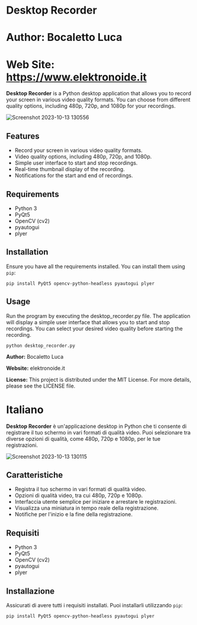 # Desktop Recorder

# Author: Bocaletto Luca

# Web Site: https://www.elektronoide.it

**Desktop Recorder** is a Python desktop application that allows you to record your screen in various video quality formats. You can choose from different quality options, including 480p, 720p, and 1080p for your recordings.

![Screenshot 2023-10-13 130556](https://github.com/elektronoide/Desktop-Recorder/assets/134635227/ee480646-83f3-45d5-86e7-731da15484db)

## Features

- Record your screen in various video quality formats.
- Video quality options, including 480p, 720p, and 1080p.
- Simple user interface to start and stop recordings.
- Real-time thumbnail display of the recording.
- Notifications for the start and end of recordings.

## Requirements

- Python 3
- PyQt5
- OpenCV (cv2)
- pyautogui
- plyer

## Installation

Ensure you have all the requirements installed. You can install them using `pip`:

```shell
pip install PyQt5 opencv-python-headless pyautogui plyer
```
## Usage

Run the program by executing the desktop_recorder.py file. The application will display a simple user interface that allows you to start and stop recordings. You can select your desired video quality before starting the recording.
```shell
python desktop_recorder.py
```
**Author:** Bocaletto Luca

**Website:** elektronoide.it

**License:** This project is distributed under the MIT License. For more details, please see the LICENSE file.

# Italiano

**Desktop Recorder** è un'applicazione desktop in Python che ti consente di registrare il tuo schermo in vari formati di qualità video. Puoi selezionare tra diverse opzioni di qualità, come 480p, 720p e 1080p, per le tue registrazioni.

![Screenshot 2023-10-13 130115](https://github.com/elektronoide/Desktop-Recorder/assets/134635227/5fa1d426-3b4b-478c-9f08-8f56a95eec31)

## Caratteristiche

- Registra il tuo schermo in vari formati di qualità video.
- Opzioni di qualità video, tra cui 480p, 720p e 1080p.
- Interfaccia utente semplice per iniziare e arrestare le registrazioni.
- Visualizza una miniatura in tempo reale della registrazione.
- Notifiche per l'inizio e la fine della registrazione.

## Requisiti

- Python 3
- PyQt5
- OpenCV (cv2)
- pyautogui
- plyer

## Installazione

Assicurati di avere tutti i requisiti installati. Puoi installarli utilizzando `pip`:

```shell
pip install PyQt5 opencv-python-headless pyautogui plyer
```
